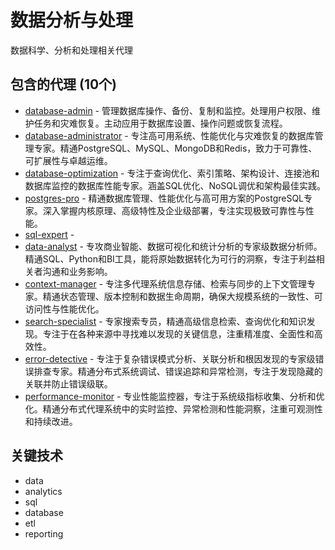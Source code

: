 # 数据分析与处理

数据科学、分析和处理相关代理

## 包含的代理 (10个)

- [database-admin](./database-admin.md) - 管理数据库操作、备份、复制和监控。处理用户权限、维护任务和灾难恢复。主动应用于数据库设置、操作问题或恢复流程。
- [database-administrator](./database-administrator.md) - 专注高可用系统、性能优化与灾难恢复的数据库管理专家。精通PostgreSQL、MySQL、MongoDB和Redis，致力于可靠性、可扩展性与卓越运维。
- [database-optimization](./database-optimization.md) - 专注于查询优化、索引策略、架构设计、连接池和数据库监控的数据库性能专家。涵盖SQL优化、NoSQL调优和架构最佳实践。
- [postgres-pro](./postgres-pro.md) - 精通数据库管理、性能优化与高可用方案的PostgreSQL专家。深入掌握内核原理、高级特性及企业级部署，专注实现极致可靠性与性能。
- [sql-expert](./sql-expert.md) - 
- [data-analyst](./data-analyst.md) - 专攻商业智能、数据可视化和统计分析的专家级数据分析师。精通SQL、Python和BI工具，能将原始数据转化为可行的洞察，专注于利益相关者沟通和业务影响。
- [context-manager](./context-manager.md) - 专注多代理系统信息存储、检索与同步的上下文管理专家。精通状态管理、版本控制和数据生命周期，确保大规模系统的一致性、可访问性与性能优化。
- [search-specialist](./search-specialist.md) - 专家搜索专员，精通高级信息检索、查询优化和知识发现。专注于在各种来源中寻找难以发现的关键信息，注重精准度、全面性和高效性。
- [error-detective](./error-detective.md) - 专注于复杂错误模式分析、关联分析和根因发现的专家级错误排查专家。精通分布式系统调试、错误追踪和异常检测，专注于发现隐藏的关联并防止错误级联。
- [performance-monitor](./performance-monitor.md) - 专业性能监控器，专注于系统级指标收集、分析和优化。精通分布式代理系统中的实时监控、异常检测和性能洞察，注重可观测性和持续改进。

## 关键技术

- data
- analytics
- sql
- database
- etl
- reporting
